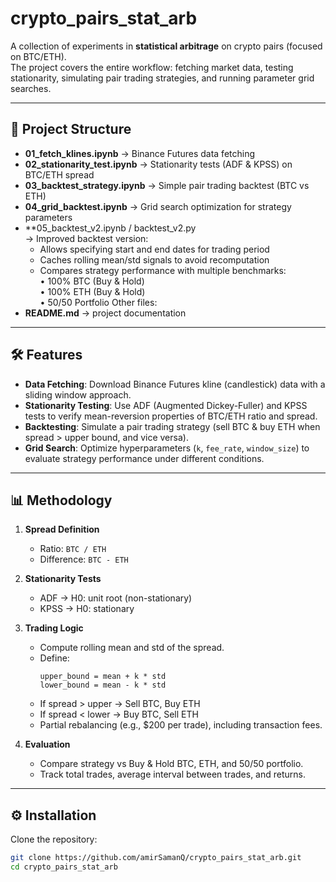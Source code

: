 # crypto_pairs_stat_arb

A collection of experiments in **statistical arbitrage** on crypto pairs (focused on BTC/ETH).  
The project covers the entire workflow: fetching market data, testing stationarity, simulating pair trading strategies, and running parameter grid searches.

---

## 📂 Project Structure

- **01_fetch_klines.ipynb** → Binance Futures data fetching  
- **02_stationarity_test.ipynb** → Stationarity tests (ADF & KPSS) on BTC/ETH spread  
- **03_backtest_strategy.ipynb** → Simple pair trading backtest (BTC vs ETH)  
- **04_grid_backtest.ipynb** → Grid search optimization for strategy parameters  
- **05_backtest_v2.ipynb / backtest_v2.py  
→ Improved backtest version:  
   - Allows specifying start and end dates for trading period  
   - Caches rolling mean/std signals to avoid recomputation  
   - Compares strategy performance with multiple benchmarks:  
     • 100% BTC (Buy & Hold)  
     • 100% ETH (Buy & Hold)  
     • 50/50 Portfolio
Other files:
- **README.md** → project documentation  


---

## 🛠 Features

- **Data Fetching**: Download Binance Futures kline (candlestick) data with a sliding window approach.
- **Stationarity Testing**: Use ADF (Augmented Dickey-Fuller) and KPSS tests to verify mean-reversion properties of BTC/ETH ratio and spread.
- **Backtesting**: Simulate a pair trading strategy (sell BTC & buy ETH when spread > upper bound, and vice versa).
- **Grid Search**: Optimize hyperparameters (`k`, `fee_rate`, `window_size`) to evaluate strategy performance under different conditions.

---

## 📊 Methodology

1. **Spread Definition**  
   - Ratio: `BTC / ETH`  
   - Difference: `BTC - ETH`  

2. **Stationarity Tests**  
   - ADF → H0: unit root (non-stationary)  
   - KPSS → H0: stationary  

3. **Trading Logic**  
   - Compute rolling mean and std of the spread.  
   - Define:
     ```
     upper_bound = mean + k * std
     lower_bound = mean - k * std
     ```
   - If spread > upper → Sell BTC, Buy ETH  
   - If spread < lower → Buy BTC, Sell ETH  
   - Partial rebalancing (e.g., $200 per trade), including transaction fees.

4. **Evaluation**  
   - Compare strategy vs Buy & Hold BTC, ETH, and 50/50 portfolio.  
   - Track total trades, average interval between trades, and returns.  

---

## ⚙️ Installation

Clone the repository:
```bash
git clone https://github.com/amirSamanQ/crypto_pairs_stat_arb.git
cd crypto_pairs_stat_arb
